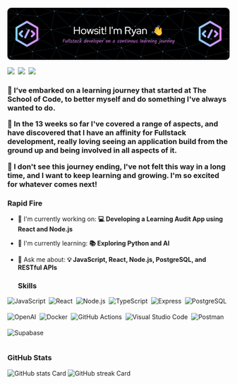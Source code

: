 ![Hi I'm Ryan 👋](./github-header-image.png)

<p align="left"><a href="ryanshaunsmith@gmail.com" target="_blank"><img src="https://img.shields.io/badge/Gmail-D14836?style=flat&logo=gmail&logoColor=white" height="28" style="margin-right: 4px"></a> <a href="https://twitter.com/@Kirisin" target="_blank"><img src="https://img.shields.io/badge/Twitter-000000?style=flat&logo=X&logoColor=white" height="28" style="margin-right: 4px"></a> <a href="https://www.linkedin.com/in/ryanshaunsmith" target="_blank"><img src="https://img.shields.io/badge/LinkedIn-0077B5?style=flat&logo=linkedin&logoColor=white" height="28" style="margin-right: 4px"></a></p>

<h3 align="left">

🌱 I’ve embarked on a learning journey that started at The School of Code, to better myself and do something I've always wanted to do.

📖 In the 13 weeks so far I've covered a range of aspects, and have discovered that I have an affinity for Fullstack development, really loving seeing an application build from the ground up and being involved in all aspects of it.

🧠 I don't see this journey ending, I've not felt this way in a long time, and I want to keep learning and growing. I'm so excited for whatever comes next!

</h3>

**<h3 align="left">Rapid Fire</h3>**

- 💼 I'm currently working on: **💻 Developing a Learning Audit App using React and Node.js**
- 🌱 I'm currently learning: **📚 Exploring Python and AI**
- 💬 Ask me about: **💡 JavaScript, React, Node.js, PostgreSQL, and RESTful APIs**

  **<h3 align="left">Skills</h3>**

<div style="display: flex; flex-wrap: wrap; gap: 4px; justify-content: left;"><img src="https://img.shields.io/badge/JavaScript-F7DF1C?logo=javascript&logoColor=white" height="32" alt="JavaScript" style="margin-right: 4px"> <img src="https://img.shields.io/badge/React-20232A?logo=react&logoColor=61DAFB" height="32" alt="React" style="margin-right: 4px"> <img src="https://img.shields.io/badge/Node.js-8CC84B?logo=node.js&logoColor=white" height="32" alt="Node.js" style="margin-right: 4px"> <img src="https://img.shields.io/badge/TypeScript-3178C6?logo=typescript&logoColor=white" height="32" alt="TypeScript" style="margin-right: 4px"> <img src="https://img.shields.io/badge/Express-000000?logo=express&logoColor=white" height="32" alt="Express" style="margin-right: 4px"> <img src="https://img.shields.io/badge/PostgreSQL-316192?logo=postgresql&logoColor=white" height="32" alt="PostgreSQL" style="margin-right: 4px"> <img src="https://img.shields.io/badge/OpenAI-412991?logo=openai&logoColor=white" height="32" alt="OpenAI" style="margin-right: 4px"> <img src="https://img.shields.io/badge/Docker-2496ED?logo=docker&logoColor=white" height="32" alt="Docker" style="margin-right: 4px"> <img src="https://img.shields.io/badge/GitHub_Actions-2088FF?logo=github-actions&logoColor=white" height="32" alt="GitHub Actions" style="margin-right: 4px"> <img src="https://img.shields.io/badge/Visual_Studio_Code-007ACC?logo=visual-studio-code&logoColor=white" height="32" alt="Visual Studio Code" style="margin-right: 4px"> <img src="https://img.shields.io/badge/Postman-FF6C37?logo=postman&logoColor=white" height="32" alt="Postman" style="margin-right: 4px"> <img src="https://img.shields.io/badge/Supabase-3ECF8E?logo=supabase&logoColor=white" height="32" alt="Supabase" style="margin-right: 4px"></div>

**<h3 align="left">GitHub Stats</h3>**

<p align="left">
  <img width="48%" src="https://github-readme-stats.vercel.app/api?username=Tyriol&theme=react&hide_title=false&hide_rank=false&show_icons=false&include_all_commits=false&count_private=true&line_height=23" alt="GitHub stats Card" />
  <img width="48%" src="https://streak-stats.demolab.com/?user=Tyriol&theme=react&hide_border=false&date_format=M+j%5B%2C+Y%5D&mode=daily&hide_total_contributions=false&hide_current_streak=false&hide_longest_streak=false&card_height=200" alt="GitHub streak Card" />
</p>
